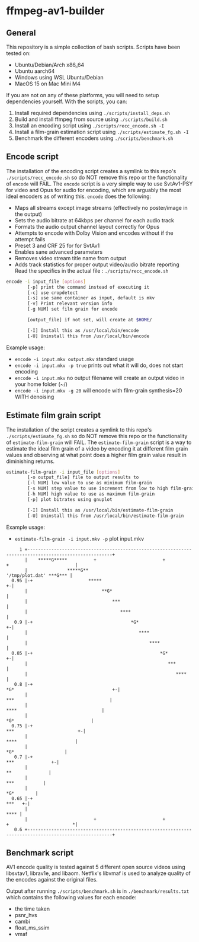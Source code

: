 # ffmpeg-av1-builder

## General
This repository is a simple collection of bash scripts. Scripts have been tested on:
- Ubuntu/Debian/Arch x86_64
- Ubuntu aarch64
- Windows using WSL Ubuntu/Debian
- MacOS 15 on Mac Mini M4

If you are not on any of these platforms, you will need to setup dependencies yourself. 
With the scripts, you can:

1. Install required dependencies using `./scripts/install_deps.sh`
2. Build and install ffmpeg from source using `./scripts/build.sh`
3. Install an encoding script using `./scripts/recc_encode.sh -I`
4. Install a film-grain estimation script using `./scripts/estimate_fg.sh -I`
5. Benchmark the different encoders using `./scripts/benchmark.sh`

## Encode script
The installation of the encoding script creates a symlink to this repo's `./scripts/recc_encode.sh` so do NOT remove this repo or the functionality of `encode` will FAIL. The `encode` script is a very simple way to use SvtAv1-PSY for video and Opus for audio for encoding, which are arguably the most ideal encoders as of writing this. `encode` does the following:
 - Maps all streams except image streams (effectively no poster/image in the output)
 - Sets the audio bitrate at 64kbps per channel for each audio track
 - Formats the audio output channel layout correctly for Opus
 - Attempts to encode with Dolby Vision and encodes without if the attempt fails
 - Preset 3 and CRF 25 for for SvtAv1
 - Enables sane advanced parameters
 - Removes video stream title name from output
 - Adds track statistics for proper output video/audio bitrate reporting
Read the specifics in the actual file : `./scripts/recc_encode.sh`

```bash
encode -i input_file [options] 
        [-p] print the command instead of executing it
        [-c] use cropdetect
        [-s] use same container as input, default is mkv
        [-v] Print relevant version info
        [-g NUM] set film grain for encode

        [output_file] if not set, will create at $HOME/

        [-I] Install this as /usr/local/bin/encode
        [-U] Uninstall this from /usr/local/bin/encode
```
Example usage: 
 - `encode -i input.mkv output.mkv` standard usage
 - `encode -i input.mkv -p true` prints out what it will do, does not start encoding
 - `encode -i input.mkv` no output filename will create an output video in your home folder (~/)
 - `encode -i input.mkv -g 20` will encode with film-grain synthesis=20 WITH denoising

## Estimate film grain script
The installation of the script creates a symlink to this repo's `./scripts/estimate_fg.sh` so do NOT remove this repo or the functionality of `estimate-film-grain` will FAIL. The `estimate-film-grain` script is a way to estimate the ideal film grain of a video by encoding it at different film grain values and observing at what point does a higher film grain value result in diminishing returns.
```bash
estimate-film-grain -i input_file [options]
        [-o output_file] file to output results to
        [-l NUM] low value to use as minimum film-grain
        [-s NUM] step value to use increment from low to high film-grain
        [-h NUM] high value to use as maximum film-grain
        [-p] plot bitrates using gnuplot

        [-I] Install this as /usr/local/bin/estimate-film-grain
        [-U] Uninstall this from /usr/local/bin/estimate-film-grain
```
Example usage:
 - `estimate-film-grain -i input.mkv -p` plot input.mkv
```
     1 +------------------------------------------------------------------------------------------------------+
       |    *****G*****          +                         +                        +                         |
       |               *****G**                                                       '/tmp/plot.dat' ***G*** |
  0.95 |-+                     *****                                                                        +-|
       |                            **G*                                                                      |
       |                                ***                                                                   |
       |                                   ****                                                               |
   0.9 |-+                                     *G*                                                          +-|
       |                                          ****                                                        |
       |                                              ****                                                    |
  0.85 |-+                                                *G*                                               +-|
       |                                                     ***                                              |
       |                                                        ****                                          |
   0.8 |-+                                                          *G*                                     +-|
       |                                                               ***                                    |
       |                                                                  ****                                |
       |                                                                      *G*                             |
  0.75 |-+                                                                       ***                        +-|
       |                                                                            ****                      |
       |                                                                                *G*                   |
   0.7 |-+                                                                                 ***              +-|
       |                                                                                      **              |
       |                                                                                        ***           |
       |                                                                                           *G*        |
  0.65 |-+                                                                                            ***   +-|
       |                                                                                                 **** |
       |                         +                         +                        +                        *|
   0.6 +------------------------------------------------------------------------------------------------------+
```
## Benchmark script
AV1 encode quality is tested against 5 different open source videos using libsvtav1, librav1e, and libaom.
Netflix's libvmaf is used to analyze quality of the encodes against the original files.

Output after running `./scripts/benchmark.sh` is in `./benchmark/results.txt` which contains the following values for each encode:

* the time taken
* psnr_hvs
* cambi
* float_ms_ssim
* vmaf
